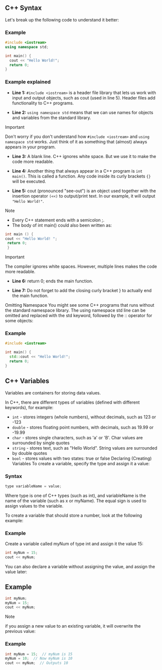 ## C++ Syntax
Let's break up the following code to understand it better:

### Example

```cpp
#include <iostream>
using namespace std;

int main() {
  cout << "Hello World!";
  return 0;
}
```


### Example explained
- **Line 1:** `#include <iostream>` is a header file library that lets us work with input and output objects, such as cout (used in line 5). Header files add functionality to C++ programs.

- **Line 2:** `using namespace std` means that we can use names for objects and variables from the standard library.

>[!IMPORTANT]
> Don't worry if you don't understand how `#include <iostream>` and `using namespace std` works. Just think of it as something that (almost) always appears in your program.

- **Line 3:** A blank line. C++ ignores white space. But we use it to make the code more readable.

- **Line 4:** Another thing that always appear in a C++ program is `int main()`. This is called a function. Any code inside its curly brackets `{}` will be executed.

- **Line 5:** cout (pronounced "see-out") is an object used together with the insertion operator `(<<)` to output/print text. In our example, it will output `"Hello World!"`.

>[!NOTE]
> - Every C++ statement ends with a semicolon ;.
> - The body of int main() could also been written as:
```cpp
int main () {
cout << "Hello World! ";
 return 0;
 }
```

>[!IMPORTANT]
> The compiler ignores white spaces. However, multiple lines makes the code more readable.

- **Line 6:** return 0; ends the main function.

- **Line 7:** Do not forget to add the closing curly bracket } to actually end the main function.

Omitting Namespace
You might see some C++ programs that runs without the standard namespace library. The using namespace std line can be omitted and replaced with the std keyword, followed by the :: operator for some objects:

### Example
```cpp
#include <iostream>

int main() {
  std::cout << "Hello World!";
  return 0;
}
```

## C++ Variables

Variables are containers for storing data values.

In C++, there are different types of variables (defined with different keywords), for example:

- `int` - stores integers (whole numbers), without decimals, such as 123 or -123
- `double` - stores floating point numbers, with decimals, such as 19.99 or -19.99
- `char` - stores single characters, such as 'a' or 'B'. Char values are surrounded by single quotes
- `string` - stores text, such as "Hello World". String values are surrounded by double quotes
- `bool` - stores values with two states: true or false
Declaring (Creating) Variables
To create a variable, specify the type and assign it a value:

### Syntax


```cpp
type variableName = value;
```


Where type is one of C++ types (such as int), and variableName is the name of the variable (such as x or myName). The equal sign is used to assign values to the variable.

To create a variable that should store a number, look at the following example:

### Example


Create a variable called myNum of type int and assign it the value 15:

```cpp
int myNum = 15; 
cout << myNum;
```
You can also declare a variable without assigning the value, and assign the value later:

## Example


```cpp
int myNum;
myNum = 15;
cout << myNum;
```
>[!NOTE]
>if you assign a new value to an existing variable, it will overwrite the previous value:

### Example
```cpp
int myNum = 15;  // myNum is 15
myNum = 10;  // Now myNum is 10
cout << myNum;  // Outputs 10
